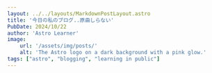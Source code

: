 ```yaml
---
layout: ../../layouts/MarkdownPostLayout.astro
title: '今日の私のブログ..原曲しらない'
PubDate: 2024/10/22
author: 'Astro Learner'
image:
    url: '/assets/img/posts/'
    alt: 'The Astro logo on a dark background with a pink glow.'
tags: ["astro", "blogging", "learning in public"]
---
```


